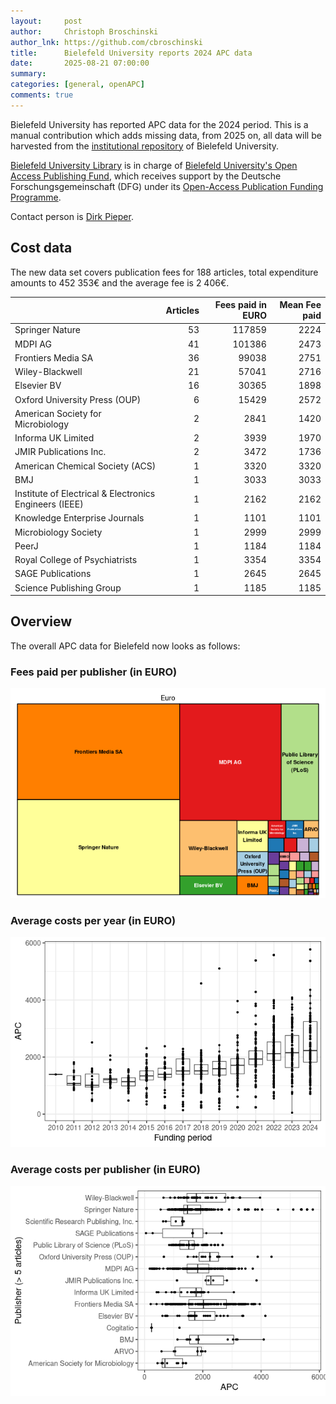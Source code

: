 ```yaml
---
layout:     post
author:     Christoph Broschinski
author_lnk: https://github.com/cbroschinski
title:      Bielefeld University reports 2024 APC data
date:       2025-08-21 07:00:00
summary:    
categories: [general, openAPC]
comments: true
---
```





Bielefeld University has reported APC data for the 2024 period. This is a manual contribution which adds missing data, from 2025 on, all data will be harvested from the [institutional repository](https://pub.uni-bielefeld.de) of Bielefeld University.

[Bielefeld University Library](http://www.ub.uni-bielefeld.de/english/) is in charge of [Bielefeld University's Open Access Publishing Fund](http://oa.uni-bielefeld.de/en/publikationsfonds.html), which receives support by the Deutsche Forschungsgemeinschaft (DFG) under its [Open-Access Publication Funding Programme](https://www.dfg.de/en/research_funding/programmes/infrastructure/lis/open_access/infrastructure_funding/).

Contact person is [Dirk Pieper](<mailto:oa.ub@uni-bielefeld.de>).

## Cost data



The new data set covers publication fees for 188 articles, total expenditure amounts to 452 353€ and the average fee is 2 406€. 



|                                                       | Articles| Fees paid in EURO| Mean Fee paid|
|:------------------------------------------------------|--------:|-----------------:|-------------:|
|Springer Nature                                        |       53|            117859|          2224|
|MDPI AG                                                |       41|            101386|          2473|
|Frontiers Media SA                                     |       36|             99038|          2751|
|Wiley-Blackwell                                        |       21|             57041|          2716|
|Elsevier BV                                            |       16|             30365|          1898|
|Oxford University Press (OUP)                          |        6|             15429|          2572|
|American Society for Microbiology                      |        2|              2841|          1420|
|Informa UK Limited                                     |        2|              3939|          1970|
|JMIR Publications Inc.                                 |        2|              3472|          1736|
|American Chemical Society (ACS)                        |        1|              3320|          3320|
|BMJ                                                    |        1|              3033|          3033|
|Institute of Electrical & Electronics Engineers (IEEE) |        1|              2162|          2162|
|Knowledge Enterprise Journals                          |        1|              1101|          1101|
|Microbiology Society                                   |        1|              2999|          2999|
|PeerJ                                                  |        1|              1184|          1184|
|Royal College of Psychiatrists                         |        1|              3354|          3354|
|SAGE Publications                                      |        1|              2645|          2645|
|Science Publishing Group                               |        1|              1185|          1185|



## Overview

The overall APC data for Bielefeld now looks as follows:

### Fees paid per publisher (in EURO)

![plot of chunk tree_bielefeld_2025_08_21_full](/figure/tree_bielefeld_2025_08_21_full-1.png)

###  Average costs per year (in EURO)

![plot of chunk box_bielefeld_2025_08_21_year_full](/figure/box_bielefeld_2025_08_21_year_full-1.png)

###  Average costs per publisher (in EURO)

![plot of chunk box_bielefeld_2025_08_21_publisher_full](/figure/box_bielefeld_2025_08_21_publisher_full-1.png)

